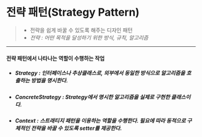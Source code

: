 # 전략 패턴(Strategy Pattern)
> - 전략을 쉽게 바꿀 수 있도록 해주는 디자인 패턴
> - *전략 : 어떤 목적을 달성하기 위한 방식, 규칙, 알고리즘*

<hr>

#### 전략 패턴에서 나타나는 역할이 수행하는 작업
- ##### Strategy : 인터페이스나 추상클래스로, 외부에서  동일한 방식으로 알고리즘을 호출하는 방법을 명시한다. 
- ##### ConcreteStrategy : Strategy에서 명시한 알고리즘을 실제로 구현한 클래스이다.
- ##### Context : 스트래티지 패턴을 이용하는 역할을 수행한다. 필요에 따라 동적으로 구체적인 전략을 바꿀 수 있도록 setter를 제공한다.
